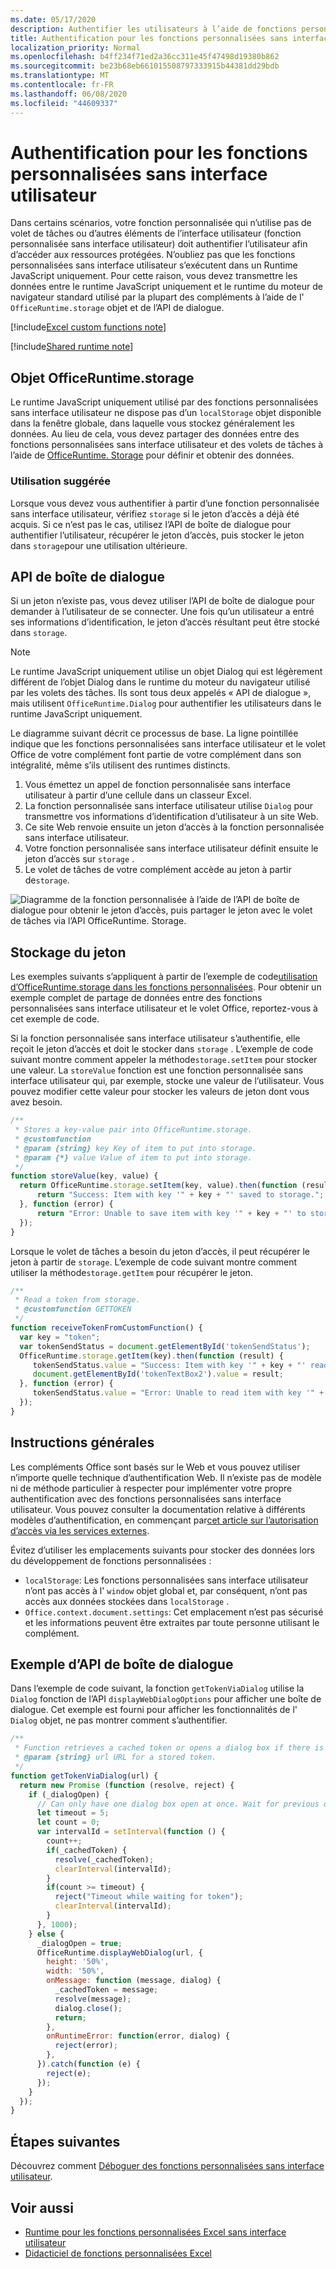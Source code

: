 ```yaml
---
ms.date: 05/17/2020
description: Authentifier les utilisateurs à l’aide de fonctions personnalisées dans Excel qui n’utilisent pas le volet Office.
title: Authentification pour les fonctions personnalisées sans interface utilisateur
localization_priority: Normal
ms.openlocfilehash: b4ff234f71ed2a36cc311e45f47498d19380b862
ms.sourcegitcommit: be23b68eb661015508797333915b44381dd29bdb
ms.translationtype: MT
ms.contentlocale: fr-FR
ms.lasthandoff: 06/08/2020
ms.locfileid: "44609337"
---
```

# <a name="authentication-for-ui-less-custom-functions"></a>Authentification pour les fonctions personnalisées sans interface utilisateur

Dans certains scénarios, votre fonction personnalisée qui n’utilise pas de volet de tâches ou d’autres éléments de l’interface utilisateur (fonction personnalisée sans interface utilisateur) doit authentifier l’utilisateur afin d’accéder aux ressources protégées. N’oubliez pas que les fonctions personnalisées sans interface utilisateur s’exécutent dans un Runtime JavaScript uniquement. Pour cette raison, vous devez transmettre les données entre le runtime JavaScript uniquement et le runtime du moteur de navigateur standard utilisé par la plupart des compléments à l’aide de l' `OfficeRuntime.storage` objet et de l’API de dialogue.

[!include[Excel custom functions note](../includes/excel-custom-functions-note.md)]

[!include[Shared runtime note](../includes/shared-runtime-note.md)]

## <a name="officeruntimestorage-object"></a>Objet OfficeRuntime.storage

Le runtime JavaScript uniquement utilisé par des fonctions personnalisées sans interface utilisateur ne dispose pas d’un `localStorage` objet disponible dans la fenêtre globale, dans laquelle vous stockez généralement les données. Au lieu de cela, vous devez partager des données entre des fonctions personnalisées sans interface utilisateur et des volets de tâches à l’aide de [OfficeRuntime. Storage](/javascript/api/office-runtime/officeruntime.storage) pour définir et obtenir des données.

### <a name="suggested-usage"></a>Utilisation suggérée

Lorsque vous devez vous authentifier à partir d’une fonction personnalisée sans interface utilisateur, vérifiez `storage` si le jeton d’accès a déjà été acquis. Si ce n’est pas le cas, utilisez l’API de boîte de dialogue pour authentifier l’utilisateur, récupérer le jeton d’accès, puis stocker le jeton dans `storage`pour une utilisation ultérieure.

## <a name="dialog-api"></a>API de boîte de dialogue

Si un jeton n’existe pas, vous devez utiliser l’API de boîte de dialogue pour demander à l’utilisateur de se connecter. Une fois qu’un utilisateur a entré ses informations d’identification, le jeton d’accès résultant peut être stocké dans `storage`.

> [!NOTE]
> Le runtime JavaScript uniquement utilise un objet Dialog qui est légèrement différent de l’objet Dialog dans le runtime du moteur du navigateur utilisé par les volets des tâches. Ils sont tous deux appelés « API de dialogue », mais utilisent `OfficeRuntime.Dialog` pour authentifier les utilisateurs dans le runtime JavaScript uniquement.

Le diagramme suivant décrit ce processus de base. La ligne pointillée indique que les fonctions personnalisées sans interface utilisateur et le volet Office de votre complément font partie de votre complément dans son intégralité, même s’ils utilisent des runtimes distincts.

1. Vous émettez un appel de fonction personnalisée sans interface utilisateur à partir d’une cellule dans un classeur Excel.
2. La fonction personnalisée sans interface utilisateur utilise `Dialog` pour transmettre vos informations d’identification d’utilisateur à un site Web.
3. Ce site Web renvoie ensuite un jeton d’accès à la fonction personnalisée sans interface utilisateur.
4. Votre fonction personnalisée sans interface utilisateur définit ensuite le jeton d’accès sur `storage` .
5. Le volet de tâches de votre complément accède au jeton à partir de`storage`.

![Diagramme de la fonction personnalisée à l’aide de l’API de boîte de dialogue pour obtenir le jeton d’accès, puis partager le jeton avec le volet de tâches via l’API OfficeRuntime. Storage.](../images/authentication-diagram.png "Diagramme d’authentification.")

## <a name="storing-the-token"></a>Stockage du jeton

Les exemples suivants s’appliquent à partir de l’exemple de code[utilisation d’OfficeRuntime.storage dans les fonctions personnalisées](https://github.com/OfficeDev/PnP-OfficeAddins/tree/master/Excel-custom-functions/AsyncStorage). Pour obtenir un exemple complet de partage de données entre des fonctions personnalisées sans interface utilisateur et le volet Office, reportez-vous à cet exemple de code.

Si la fonction personnalisée sans interface utilisateur s’authentifie, elle reçoit le jeton d’accès et doit le stocker dans `storage` . L’exemple de code suivant montre comment appeler la méthode`storage.setItem` pour stocker une valeur. La `storeValue` fonction est une fonction personnalisée sans interface utilisateur qui, par exemple, stocke une valeur de l’utilisateur. Vous pouvez modifier cette valeur pour stocker les valeurs de jeton dont vous avez besoin.

```js
/**
 * Stores a key-value pair into OfficeRuntime.storage.
 * @customfunction
 * @param {string} key Key of item to put into storage.
 * @param {*} value Value of item to put into storage.
 */
function storeValue(key, value) {
  return OfficeRuntime.storage.setItem(key, value).then(function (result) {
      return "Success: Item with key '" + key + "' saved to storage.";
  }, function (error) {
      return "Error: Unable to save item with key '" + key + "' to storage. " + error;
  });
}
```

Lorsque le volet de tâches a besoin du jeton d’accès, il peut récupérer le jeton à partir de `storage`. L’exemple de code suivant montre comment utiliser la méthode`storage.getItem` pour récupérer le jeton.

```js
/**
 * Read a token from storage.
 * @customfunction GETTOKEN
 */
function receiveTokenFromCustomFunction() {
  var key = "token";
  var tokenSendStatus = document.getElementById('tokenSendStatus');
  OfficeRuntime.storage.getItem(key).then(function (result) {
     tokenSendStatus.value = "Success: Item with key '" + key + "' read from storage.";
     document.getElementById('tokenTextBox2').value = result;
  }, function (error) {
     tokenSendStatus.value = "Error: Unable to read item with key '" + key + "' from storage. " + error;
  });
}
```

## <a name="general-guidance"></a>Instructions générales

Les compléments Office sont basés sur le Web et vous pouvez utiliser n’importe quelle technique d’authentification Web. Il n’existe pas de modèle ni de méthode particulier à respecter pour implémenter votre propre authentification avec des fonctions personnalisées sans interface utilisateur. Vous pouvez consulter la documentation relative à différents modèles d’authentification, en commençant par[cet article sur l’autorisation d’accès via les services externes](../develop/auth-external-add-ins.md).  

Évitez d’utiliser les emplacements suivants pour stocker des données lors du développement de fonctions personnalisées :  

- `localStorage`: Les fonctions personnalisées sans interface utilisateur n’ont pas accès à l' `window` objet global et, par conséquent, n’ont pas accès aux données stockées dans `localStorage` .
- `Office.context.document.settings`: Cet emplacement n’est pas sécurisé et les informations peuvent être extraites par toute personne utilisant le complément.

## <a name="dialog-box-api-example"></a>Exemple d’API de boîte de dialogue

Dans l’exemple de code suivant, la fonction `getTokenViaDialog` utilise la `Dialog` fonction de l’API `displayWebDialogOptions` pour afficher une boîte de dialogue. Cet exemple est fourni pour afficher les fonctionnalités de l' `Dialog` objet, ne pas montrer comment s’authentifier.

```JavaScript
/**
 * Function retrieves a cached token or opens a dialog box if there is no saved token. Note that this is not a sufficient example of authentication but is intended to show the capabilities of the Dialog object.
 * @param {string} url URL for a stored token.
 */
function getTokenViaDialog(url) {
  return new Promise (function (resolve, reject) {
    if (_dialogOpen) {
      // Can only have one dialog box open at once. Wait for previous dialog box's token.
      let timeout = 5;
      let count = 0;
      var intervalId = setInterval(function () {
        count++;
        if(_cachedToken) {
          resolve(_cachedToken);
          clearInterval(intervalId);
        }
        if(count >= timeout) {
          reject("Timeout while waiting for token");
          clearInterval(intervalId);
        }
      }, 1000);
    } else {
      _dialogOpen = true;
      OfficeRuntime.displayWebDialog(url, {
        height: '50%',
        width: '50%',
        onMessage: function (message, dialog) {
          _cachedToken = message;
          resolve(message);
          dialog.close();
          return;
        },
        onRuntimeError: function(error, dialog) {
          reject(error);
        },
      }).catch(function (e) {
        reject(e);
      });
    }
  });
}
```

## <a name="next-steps"></a>Étapes suivantes
Découvrez comment [Déboguer des fonctions personnalisées sans interface utilisateur](custom-functions-debugging.md).

## <a name="see-also"></a>Voir aussi

* [Runtime pour les fonctions personnalisées Excel sans interface utilisateur](custom-functions-runtime.md)
* [Didacticiel de fonctions personnalisées Excel](excel-tutorial-custom-functions.md)
